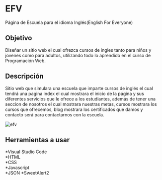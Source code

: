 EFV
============

Página de Escuela para el idioma Inglés(English For Everyone)

Objetivo
-------
Diseñar un sitio web el cual ofrezca cursos de ingles tanto para niños y jovenes como para adultos, utilizando todo lo aprendido en el curso de Programación Web.


Descripción
------------
Sitio web que simulara una escuela que imparte cursos de inglés el cual tendrá una pagina index el cual mostrara el inicio de la página y sus diferentes servicios que le ofrece a los estudiantes, además de tener una seccion de nosotros el cual mostrara nuestras metas, cursos mostrara los cursos que ofrecemos, blog mostrara los certificados que damos y contacto será para contactarnos con la escuela.


![efv](https://user-images.githubusercontent.com/68754315/144762179-ba02919b-df0b-48a6-93ff-a1b9c6011a07.gif)



Herramientas a usar
----------
*Visual Studio Code  
*HTML  
*CSS   
*Javascript  
*JSON
*SweetAlert2  
